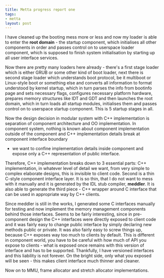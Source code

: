 ```yaml
--- 
title: Metta progress report one
tags: 
- metta
layout: post
---
```

I have cleaned up the booting mess more or less and now my loader is able to
enter the **root domain** - the startup component, which initialises all other
components in order and passes control on to userspace loader component, which
is supposed to finish system initialisation by starting up all user interface
services.

Now there are pretty many loaders here already - there's a first stage loader
which is either GRUB or some other kind of boot loader, next there is second
stage loader which understands boot protocol, be it multiboot or Linux-style
boot or something else and converts all information to format understood by
kernel startup, which in turn parses the info from bootinfo page and sets
necessary flags, configures necessary platform hardware, prepares memory
structures like IDT and GDT and then launches the root domain, which in turn
loads all startup modules, initialises them and passes control on to userspace
startup component. This is 5 startup stages in all.

Now the design decision in modular system with C++ implementation is
separation of component architecture and OO implementation. In component
system, nothing is known about component implementation outside of the
component and C++ implementation details break at component interface boundary
- we want to confine implementation details inside component and expose only a
C++ representation of public interface.

Therefore, C++ implementation breaks down to 3 essential parts: C++
implementation, in whatever level of detail we want, from very simple to
complex elaborate designs, this is invisible to client code. Second is a thin
C-style component interface layer. It is so thin, that I do not want to mess
with it manually and it is generated by the IDL stub compiler, **meddler**. It
is also able to generate the third piece - C++ wrapper around C interface that
can be used in appropriate way by C++ clients.

Since meddler is still in the works, I generated some C interfaces manually
for testing and now implement the memory management components behind those
interfaces. Seems to be fairly interesting, since in pre-component design the
C++ interfaces were directly exposed to client code and it was fairly easy to
change public interface by simply declaring new methods public or private. It
was also fairly easy to screw things up, because C++ exposes way too much to
clients by default. This is different in component world, you have to be
careful with how much of API you expose to clients - what is exposed once
remains with this version of interface and has to be supported. Thankfully, I
have versioned interfaces and this liability is not forever. On the bright
side, only what you exposed will be seen - this makes client interface much
thinner and cleaner.

Now on to MMU, frame allocator and stretch allocator implementations.
